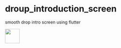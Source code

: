 # droup_introduction_screen
 smooth drop intro screen using flutter




<img src="[https://github.com/favicon.ico](https://user-images.githubusercontent.com/74148269/173701544-b166f7dd-ad35-49ba-ab9a-91cbd5e0b29a.png)" width="48">
